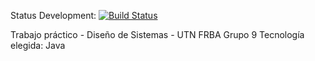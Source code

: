 Status Development: [![Build Status](https://travis-ci.com/dds-utn/2016-mn-group-09.svg?token=XuzoPkh3Q1y1BprCw4vk&branch=Development)](https://travis-ci.com/dds-utn/2016-mn-group-09)

Trabajo práctico - Diseño de Sistemas - UTN FRBA
Grupo 9
Tecnología elegida: Java
